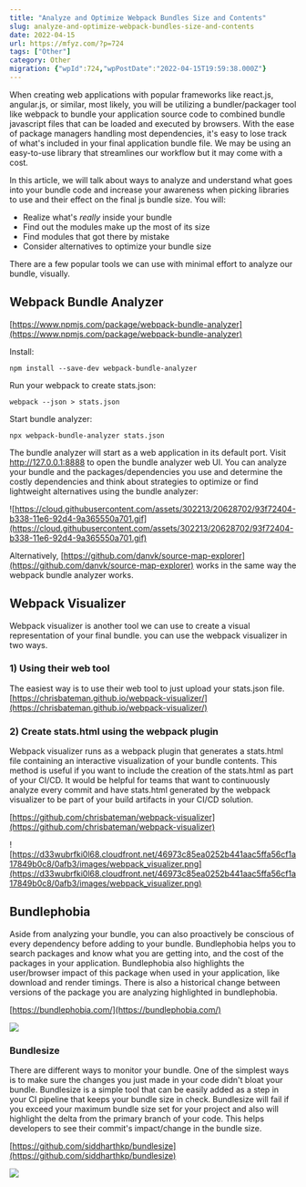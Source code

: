```yaml
---
title: "Analyze and Optimize Webpack Bundles Size and Contents"
slug: analyze-and-optimize-webpack-bundles-size-and-contents
date: 2022-04-15
url: https://mfyz.com/?p=724
tags: ["Other"]
category: Other
migration: {"wpId":724,"wpPostDate":"2022-04-15T19:59:38.000Z"}
---
```


When creating web applications with popular frameworks like react.js, angular.js, or similar, most likely, you will be utilizing a bundler/packager tool like webpack to bundle your application source code to combined bundle javascript files that can be loaded and executed by browsers. With the ease of package managers handling most dependencies, it's easy to lose track of what's included in your final application bundle file. We may be using an easy-to-use library that streamlines our workflow but it may come with a cost.

In this article, we will talk about ways to analyze and understand what goes into your bundle code and increase your awareness when picking libraries to use and their effect on the final js bundle size. You will:

*   Realize what's _really_ inside your bundle
*   Find out the modules make up the most of its size
*   Find modules that got there by mistake
*   Consider alternatives to optimize your bundle size

There are a few popular tools we can use with minimal effort to analyze our bundle, visually.

## Webpack Bundle Analyzer

[https://www.npmjs.com/package/webpack-bundle-analyzer](https://www.npmjs.com/package/webpack-bundle-analyzer)

Install:

```
npm install --save-dev webpack-bundle-analyzer

```

Run your webpack to create stats.json:

```
webpack --json > stats.json

```

Start bundle analyzer:

```
npx webpack-bundle-analyzer stats.json

```

The bundle analyzer will start as a web application in its default port. Visit [](http://127.0.0.1:8888)http://127.0.0.1:8888 to open the bundle analyzer web UI. You can analyze your bundle and the packages/dependencies you use and determine the costly dependencies and think about strategies to optimize or find lightweight alternatives using the bundle analyzer:

![https://cloud.githubusercontent.com/assets/302213/20628702/93f72404-b338-11e6-92d4-9a365550a701.gif](https://cloud.githubusercontent.com/assets/302213/20628702/93f72404-b338-11e6-92d4-9a365550a701.gif)

Alternatively, [](https://github.com/danvk/source-map-explorer)[https://github.com/danvk/source-map-explorer](https://github.com/danvk/source-map-explorer) works in the same way the webpack bundle analyzer works.

## Webpack Visualizer

Webpack visualizer is another tool we can use to create a visual representation of your final bundle. you can use the webpack visualizer in two ways.

### 1) Using their web tool

The easiest way is to use their web tool to just upload your stats.json file. [](https://chrisbateman.github.io/webpack-visualizer/)[https://chrisbateman.github.io/webpack-visualizer/](https://chrisbateman.github.io/webpack-visualizer/)

### 2) Create stats.html using the webpack plugin

Webpack visualizer runs as a webpack plugin that generates a stats.html file containing an interactive visualization of your bundle contents. This method is useful if you want to include the creation of the stats.html as part of your CI/CD. It would be helpful for teams that want to continuously analyze every commit and have stats.html generated by the webpack visualizer to be part of your build artifacts in your CI/CD solution.

[https://github.com/chrisbateman/webpack-visualizer](https://github.com/chrisbateman/webpack-visualizer)

![https://d33wubrfki0l68.cloudfront.net/46973c85ea0252b441aac5ffa56cf1a17849b0c8/0afb3/images/webpack_visualizer.png](https://d33wubrfki0l68.cloudfront.net/46973c85ea0252b441aac5ffa56cf1a17849b0c8/0afb3/images/webpack_visualizer.png)

## Bundlephobia

Aside from analyzing your bundle, you can also proactively be conscious of every dependency before adding to your bundle. Bundlephobia helps you to search packages and know what you are getting into, and the cost of the packages in your application. Bundlephobia also highlights the user/browser impact of this package when used in your application, like download and render timings. There is also a historical change between versions of the package you are analyzing highlighted in bundlephobia.

[https://bundlephobia.com/](https://bundlephobia.com/)

![](/images/archive/en/2022/04/Screenshot_2021-07-23_10.11.59-1600x883.jpg)

### Bundlesize

There are different ways to monitor your bundle. One of the simplest ways is to make sure the changes you just made in your code didn't bloat your bundle. Bundlesize is a simple tool that can be easily added as a step in your CI pipeline that keeps your bundle size in check. Bundlesize will fail if you exceed your maximum bundle size set for your project and also will highlight the delta from the primary branch of your code. This helps developers to see their commit's impact/change in the bundle size.

[https://github.com/siddharthkp/bundlesize](https://github.com/siddharthkp/bundlesize)

![](/images/archive/en/2022/04/68747470733a2f2f63646e2e7261776769742e636f6d2f7369646468617274686b702f62756e646c6573697a652f6d61737465722f6172742f7374617475732e706e67.png)